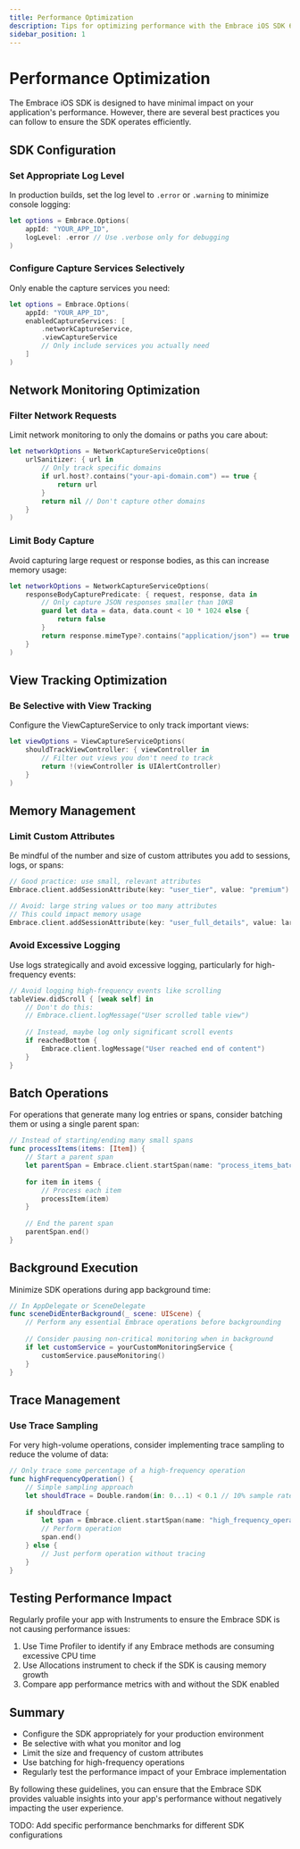 ```yaml
---
title: Performance Optimization
description: Tips for optimizing performance with the Embrace iOS SDK 6.x
sidebar_position: 1
---
```


# Performance Optimization

The Embrace iOS SDK is designed to have minimal impact on your application's performance. However, there are several best practices you can follow to ensure the SDK operates efficiently.

## SDK Configuration

### Set Appropriate Log Level

In production builds, set the log level to `.error` or `.warning` to minimize console logging:

```swift
let options = Embrace.Options(
    appId: "YOUR_APP_ID",
    logLevel: .error // Use .verbose only for debugging
)
```

### Configure Capture Services Selectively

Only enable the capture services you need:

```swift
let options = Embrace.Options(
    appId: "YOUR_APP_ID",
    enabledCaptureServices: [
        .networkCaptureService,
        .viewCaptureService
        // Only include services you actually need
    ]
)
```

## Network Monitoring Optimization

### Filter Network Requests

Limit network monitoring to only the domains or paths you care about:

```swift
let networkOptions = NetworkCaptureServiceOptions(
    urlSanitizer: { url in
        // Only track specific domains
        if url.host?.contains("your-api-domain.com") == true {
            return url
        }
        return nil // Don't capture other domains
    }
)
```

### Limit Body Capture

Avoid capturing large request or response bodies, as this can increase memory usage:

```swift
let networkOptions = NetworkCaptureServiceOptions(
    responseBodyCapturePredicate: { request, response, data in
        // Only capture JSON responses smaller than 10KB
        guard let data = data, data.count < 10 * 1024 else {
            return false
        }
        return response.mimeType?.contains("application/json") == true
    }
)
```

## View Tracking Optimization

### Be Selective with View Tracking

Configure the ViewCaptureService to only track important views:

```swift
let viewOptions = ViewCaptureServiceOptions(
    shouldTrackViewController: { viewController in
        // Filter out views you don't need to track
        return !(viewController is UIAlertController)
    }
)
```

## Memory Management

### Limit Custom Attributes

Be mindful of the number and size of custom attributes you add to sessions, logs, or spans:

```swift
// Good practice: use small, relevant attributes
Embrace.client.addSessionAttribute(key: "user_tier", value: "premium")

// Avoid: large string values or too many attributes
// This could impact memory usage
Embrace.client.addSessionAttribute(key: "user_full_details", value: largeJSONString)
```

### Avoid Excessive Logging

Use logs strategically and avoid excessive logging, particularly for high-frequency events:

```swift
// Avoid logging high-frequency events like scrolling
tableView.didScroll { [weak self] in
    // Don't do this:
    // Embrace.client.logMessage("User scrolled table view")
    
    // Instead, maybe log only significant scroll events
    if reachedBottom {
        Embrace.client.logMessage("User reached end of content")
    }
}
```

## Batch Operations

For operations that generate many log entries or spans, consider batching them or using a single parent span:

```swift
// Instead of starting/ending many small spans
func processItems(items: [Item]) {
    // Start a parent span
    let parentSpan = Embrace.client.startSpan(name: "process_items_batch")
    
    for item in items {
        // Process each item
        processItem(item)
    }
    
    // End the parent span
    parentSpan.end()
}
```

## Background Execution

Minimize SDK operations during app background time:

```swift
// In AppDelegate or SceneDelegate
func sceneDidEnterBackground(_ scene: UIScene) {
    // Perform any essential Embrace operations before backgrounding
    
    // Consider pausing non-critical monitoring when in background
    if let customService = yourCustomMonitoringService {
        customService.pauseMonitoring()
    }
}
```

## Trace Management

### Use Trace Sampling

For very high-volume operations, consider implementing trace sampling to reduce the volume of data:

```swift
// Only trace some percentage of a high-frequency operation
func highFrequencyOperation() {
    // Simple sampling approach
    let shouldTrace = Double.random(in: 0...1) < 0.1 // 10% sample rate
    
    if shouldTrace {
        let span = Embrace.client.startSpan(name: "high_frequency_operation")
        // Perform operation
        span.end()
    } else {
        // Just perform operation without tracing
    }
}
```

## Testing Performance Impact

Regularly profile your app with Instruments to ensure the Embrace SDK is not causing performance issues:

1. Use Time Profiler to identify if any Embrace methods are consuming excessive CPU time
2. Use Allocations instrument to check if the SDK is causing memory growth
3. Compare app performance metrics with and without the SDK enabled

## Summary

- Configure the SDK appropriately for your production environment
- Be selective with what you monitor and log
- Limit the size and frequency of custom attributes
- Use batching for high-frequency operations
- Regularly test the performance impact of your Embrace implementation

By following these guidelines, you can ensure that the Embrace SDK provides valuable insights into your app's performance without negatively impacting the user experience.

TODO: Add specific performance benchmarks for different SDK configurations 
